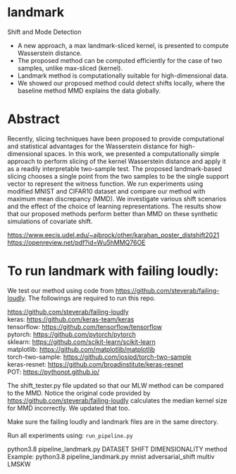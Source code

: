 # landmark
Shift and Mode Detection

* A new approach, a max landmark-sliced kernel, is presented to compute Wasserstein distance. 
* The proposed method can be computed efficiently for the case of two samples, unlike max-sliced (kernel).
* Landmark method is computationally suitable for high-dimensional data.
* We showed our proposed method could detect shifts locally, where the baseline method MMD explains the data globally. 





# Abstract
Recently, slicing techniques have been proposed to provide computational and statistical advantages for the Wasserstein distance for high-dimensional spaces. In this work, we presented a computationally simple approach to perform slicing of the kernel Wasserstein distance and apply it as a readily  interpretable two-sample test. The proposed landmark-based slicing chooses a single point from the two samples to be the single support vector to represent the witness function. We run experiments using modified MNIST and CIFAR10 dataset and compare our method with maximum mean discrepancy (MMD). We investigate various shift scenarios and the effect of the choice of learning representations. The results show that our proposed methods perform better than MMD on these synthetic simulations of covariate shift.

https://www.eecis.udel.edu/~ajbrock/other/karahan_poster_distshift2021 <br/>
https://openreview.net/pdf?id=Wu5hMMQ76OE



# To run landmark with failing loudly:
 We test our method using code from https://github.com/steverab/failing-loudly. The followings are required to run this repo. 

https://github.com/steverab/failing-loudly <br />
keras: https://github.com/keras-team/keras <br />
tensorflow: https://github.com/tensorflow/tensorflow <br />
pytorch: https://github.com/pytorch/pytorch <br />
sklearn: https://github.com/scikit-learn/scikit-learn <br />
matplotlib: https://github.com/matplotlib/matplotlib <br />
torch-two-sample: https://github.com/josipd/torch-two-sample <br />
keras-resnet: https://github.com/broadinstitute/keras-resnet <br />
POT: https://pythonot.github.io/ <br />


The shift_tester.py file updated so that our MLW method can be compared to the MMD. 
Notice the original code provided by https://github.com/steverab/failing-loudly calculates the median kernel size for MMD incorrectly. We updated that too. 

Make sure the failing loudly and landmark files are in the same directory. 



Run all experiments using:
`run_pipeline.py`

python3.8 pipeline_landmark.py DATASET SHIFT DIMENSIONALITY method <br />
Example: python3.8 pipeline_landmark.py mnist adversarial_shift multiv LMSKW

